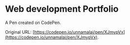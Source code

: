 #  Web development Portfolio 

A Pen created on CodePen.

Original URL: [https://codepen.io/unnamalai/pen/XJmypVx](https://codepen.io/unnamalai/pen/XJmypVx).

